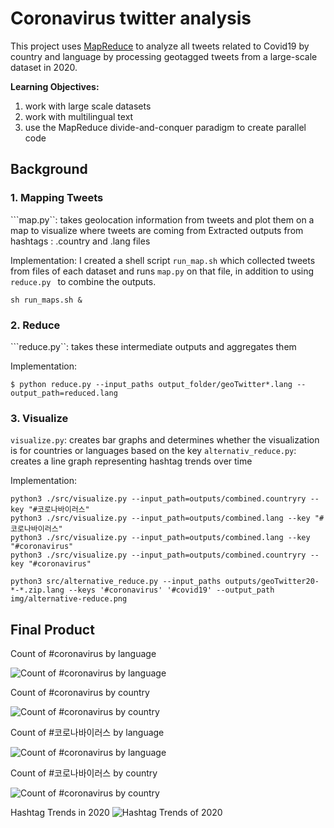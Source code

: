 # Coronavirus twitter analysis

This project uses [MapReduce](https://en.wikipedia.org/wiki/MapReduce) to analyze all tweets related to Covid19 by country and language by processing geotagged tweets from a large-scale dataset in 2020. 

**Learning Objectives:**

1. work with large scale datasets
1. work with multilingual text
1. use the MapReduce divide-and-conquer paradigm to create parallel code

## Background

### 1. Mapping Tweets
```map.py``: takes geolocation information from tweets and plot them on a map to visualize where tweets are coming from
Extracted outputs from hashtags : .country and .lang files

Implementation: I created a shell script  ```run_map.sh``` which collected tweets from files of each dataset and runs ```map.py``` on that file, in addition to using ```reduce.py ``` to combine the outputs.

```
sh run_maps.sh &
```

### 2. Reduce
```reduce.py``: takes these intermediate outputs and aggregates them

Implementation:
```
$ python reduce.py --input_paths output_folder/geoTwitter*.lang --output_path=reduced.lang
```

### 3. Visualize
```visualize.py```: creates bar graphs and determines whether the visualization is for countries or languages based on the key
```alternativ_reduce.py```: creates a line graph representing hashtag trends over time

Implementation: 
```
python3 ./src/visualize.py --input_path=outputs/combined.countryry --key "#코로나바이러스"
python3 ./src/visualize.py --input_path=outputs/combined.lang --key "#코로나바이러스"
python3 ./src/visualize.py --input_path=outputs/combined.lang --key "#coronavirus"
python3 ./src/visualize.py --input_path=outputs/combined.countryry --key "#coronavirus"
```

```
python3 src/alternative_reduce.py --input_paths outputs/geoTwitter20-*-*.zip.lang --keys '#coronavirus' '#covid19' --output_path img/alternative-reduce.png
```



## Final Product

Count of #coronavirus by language

![Count of #coronavirus by language](./visualizations/combined.lang%23coronavirus.png)

Count of #coronavirus by country

![Count of #coronavirus by country](./visualizations/combined.countryry%23coronavirus.png)

Count of #코로나바이러스 by language

![Count of #coronavirus by language](./visualizations/combined.lang%23코로나바이러스.png)

Count of #코로나바이러스 by country

![Count of #coronavirus by country](./visualizations/combined.lang%23코로나바이러스.png)

Hashtag Trends in 2020
![Hashtag Trends of 2020](./visualizations/alternative-reduce.png)


